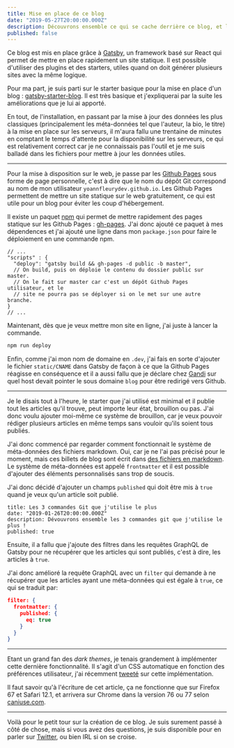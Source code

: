 ```yaml
---
title: Mise en place de ce blog
date: "2019-05-27T20:00:00.000Z"
description: Découvrons ensemble ce qui se cache derrière ce blog, et les améliorations que j'ai apporté au projet de base
published: false
---
```


Ce blog est mis en place grâce à [Gatsby], un framework basé sur React qui
permet de mettre en place rapidement un site statique. Il est possible d'utiliser des plugins
et des starters, utiles quand on doit générer plusieurs sites avec la même
logique.

Pour ma part, je suis parti sur le starter basique pour la mise en
place d'un blog : [gatsby-starter-blog](https://www.gatsbyjs.org/starters/gatsbyjs/gatsby-starter-blog/).
Il est très basique et j'expliquerai par la suite les améliorations que je lui ai apporté.

En tout, de l'installation, en passant par la mise à jour des données les plus
classiques (principalement les méta-données tel que l'auteur, la bio, le titre)
à la mise en place sur les serveurs, il m'aura fallu une trentaine de minutes en
comptant le temps d'attente pour la disponibilité sur les serveurs, ce qui est
relativement correct car je ne connaissais pas l'outil et je me suis balladé
dans les fichiers pour mettre à jour les données utiles.

---

Pour la mise à disposition sur le web, je passe par les [Github Pages] sous
forme de page personnelle, c'est à dire que le nom du dépôt Git correspond
au nom de mon utilisateur `yoannfleurydev.github.io`. Les Github Pages
permettent de mettre un site statique sur le web gratuitement, ce qui est utile
pour un blog pour éviter les coup d'hébergement.

Il existe un paquet [npm] qui permet de mettre rapidement des pages statique sur
les Github Pages : [gh-pages]. J'ai donc ajouté ce paquet à mes dépendences et
j'ai ajouté une ligne dans mon `package.json` pour faire le déploiement en une
commande npm.

```json{3}
// ...
"scripts" : {
  "deploy": "gatsby build && gh-pages -d public -b master",
  // On build, puis on déploie le contenu du dossier public sur master.
  // On le fait sur master car c'est un dépôt Github Pages utilisateur, et le
  // site ne pourra pas se déployer si on le met sur une autre branche.
}
// ...
```

Maintenant, dès que je veux mettre mon site en ligne, j'ai juste à lancer la
commande.

```bash
npm run deploy
```

Enfin, comme j'ai mon nom de domaine en `.dev`, j'ai fais en sorte d'ajouter le
fichier `static/CNAME` dans Gatsby de façon à ce que la Github Pages réagisse
en conséquence et il a aussi fallu que je déclare chez [Gandi] sur quel host devait
pointer le sous domaine `blog` pour être redirigé vers Github.

---

Je le disais tout à l'heure, le starter que j'ai utilisé est minimal et il
publie tout les articles qu'il trouve, peut importe leur état, brouillon ou pas.
J'ai donc voulu ajouter moi-même ce système de brouillon, car je veux pouvoir rédiger
plusieurs articles en même temps sans vouloir qu'ils soient tous publiés.

J'ai donc commencé par regarder comment fonctionnait le système de méta-données
des fichiers markdown. Oui, car je ne l'ai pas précisé pour le moment, mais ces
billets de blog sont écrit dans [des fichiers en markdown](https://github.com/yoannfleurydev/yoannfleurydev.github.io/tree/develop/content/blog).
Le système de méta-données est appelé `frontmatter` et il est possible d'ajouter
des éléments personnalisés sans trop de soucis.

J'ai donc décidé d'ajouter un champs `published` qui doit être mis à `true`
quand je veux qu'un article soit publié.

```yaml{4}
title: Les 3 commandes Git que j'utilise le plus
date: "2019-01-26T20:00:00.000Z"
description: Dévouvrons ensemble les 3 commandes git que j'utilise le plus !
published: true
```

Ensuite, il a fallu que j'ajoute des filtres dans les requêtes GraphQL de Gatsby
pour ne récupérer que les articles qui sont publiés, c'est à dire, les articles
à `true`.

J'ai donc amélioré la requête GraphQL avec un `filter` qui demande à ne
récupérer que les articles ayant une méta-données qui est égale à `true`, ce qui
se traduit par:

```json
filter: {
  frontmatter: {
    published: {
      eq: true
    }
  }
}
```

---

Etant un grand fan des _dark themes_, je tenais grandement à implémenter cette
dernière fonctionnalité. Il s'agit d'un CSS automatique en fonction des
préférences utilisateur, j'ai récemment [tweeté](https://twitter.com/YoannFleuryDev/status/1132689471093260288) sur cette implémentation.

Il faut savoir qu'à l'écriture de cet article, ça ne fonctionne que sur Firefox
67 et Safari 12.1, et arrivera sur Chrome dans la version 76 ou 77 selon
[caniuse.com](https://caniuse.com/#feat=prefers-color-scheme).

---

Voilà pour le petit tour sur la création de ce blog. Je suis surement passé à
côté de chose, mais si vous avez des questions, je suis disponible pour en parler
sur [Twitter](https://twitter.com/yoannfleurydev), ou bien IRL si on se croise.

[gatsby]: https://www.gatsbyjs.org/
[github pages]: https://pages.github.com/
[npm]: https://www.npmjs.com/
[gh-pages]: https://www.npmjs.com/package/gh-pages
[gandi]: https://www.gandi.net
